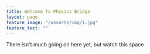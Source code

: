 ```yaml
---
title: Welcome to Physics Bridge
layout: page
feature_image: "/asserts/img/1.jpg"
feature_text: ""
---
```


There isn't much going on here yet, but watch this space

